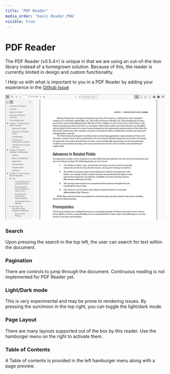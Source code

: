 ```yaml
---
title: 'PDF Reader'
media_order: 'basic Reader.PNG'
visible: true
---
```


# PDF Reader
The PDF Reader (v0.5.4+) is unique in that we are using an out-of-the-box library instead of a homegrown solution. Because of this, the reader is currently limited in design and custom functionality. 

! Help us with what is important to you in a PDF Reader by adding your experience in the [Github Issue](https://github.com/Kareadita/Kavita/issues/1523)

![basic%20Reader](basic%20Reader.PNG "basic%20Reader")

### Search
Upon pressing the search in the top left, the user can search for text within the document. 

### Pagination
There are controls to jump through the document. Continuous reading is not implemented for PDF Reader yet.

### Light/Dark mode
This is very experimental and may be prone to rendering issues. By pressing the sun/moon in the top right, you can toggle the light/dark mode. 

### Page Layout
There are many layouts supported out of the box by this reader. Use the hamburger menu on the right to activate them. 

### Table of Contents
A Table of contents is provided in the left hamburger menu along with a page preview.